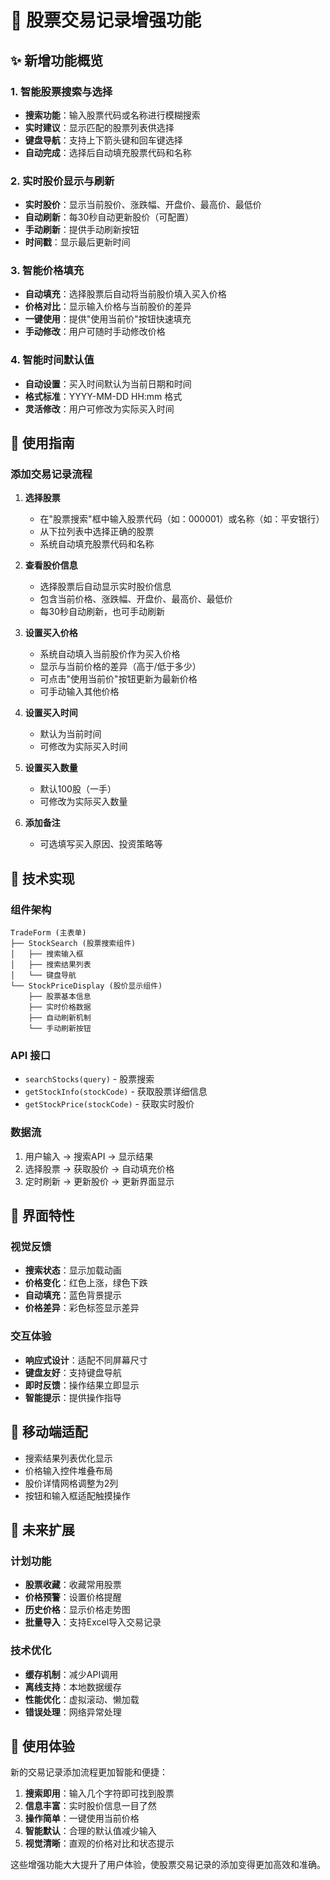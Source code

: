 # 🚀 股票交易记录增强功能

## ✨ 新增功能概览

### 1. 智能股票搜索与选择
- **搜索功能**：输入股票代码或名称进行模糊搜索
- **实时建议**：显示匹配的股票列表供选择
- **键盘导航**：支持上下箭头键和回车键选择
- **自动完成**：选择后自动填充股票代码和名称

### 2. 实时股价显示与刷新
- **实时股价**：显示当前股价、涨跌幅、开盘价、最高价、最低价
- **自动刷新**：每30秒自动更新股价（可配置）
- **手动刷新**：提供手动刷新按钮
- **时间戳**：显示最后更新时间

### 3. 智能价格填充
- **自动填充**：选择股票后自动将当前股价填入买入价格
- **价格对比**：显示输入价格与当前股价的差异
- **一键使用**：提供"使用当前价"按钮快速填充
- **手动修改**：用户可随时手动修改价格

### 4. 智能时间默认值
- **自动设置**：买入时间默认为当前日期和时间
- **格式标准**：YYYY-MM-DD HH:mm 格式
- **灵活修改**：用户可修改为实际买入时间

## 🎯 使用指南

### 添加交易记录流程

1. **选择股票**
   - 在"股票搜索"框中输入股票代码（如：000001）或名称（如：平安银行）
   - 从下拉列表中选择正确的股票
   - 系统自动填充股票代码和名称

2. **查看股价信息**
   - 选择股票后自动显示实时股价信息
   - 包含当前价格、涨跌幅、开盘价、最高价、最低价
   - 每30秒自动刷新，也可手动刷新

3. **设置买入价格**
   - 系统自动填入当前股价作为买入价格
   - 显示与当前价格的差异（高于/低于多少）
   - 可点击"使用当前价"按钮更新为最新价格
   - 可手动输入其他价格

4. **设置买入时间**
   - 默认为当前时间
   - 可修改为实际买入时间

5. **设置买入数量**
   - 默认100股（一手）
   - 可修改为实际买入数量

6. **添加备注**
   - 可选填写买入原因、投资策略等

## 🔧 技术实现

### 组件架构
```
TradeForm (主表单)
├── StockSearch (股票搜索组件)
│   ├── 搜索输入框
│   ├── 搜索结果列表
│   └── 键盘导航
└── StockPriceDisplay (股价显示组件)
    ├── 股票基本信息
    ├── 实时价格数据
    ├── 自动刷新机制
    └── 手动刷新按钮
```

### API 接口
- `searchStocks(query)` - 股票搜索
- `getStockInfo(stockCode)` - 获取股票详细信息
- `getStockPrice(stockCode)` - 获取实时股价

### 数据流
1. 用户输入 → 搜索API → 显示结果
2. 选择股票 → 获取股价 → 自动填充价格
3. 定时刷新 → 更新股价 → 更新界面显示

## 🎨 界面特性

### 视觉反馈
- **搜索状态**：显示加载动画
- **价格变化**：红色上涨，绿色下跌
- **自动填充**：蓝色背景提示
- **价格差异**：彩色标签显示差异

### 交互体验
- **响应式设计**：适配不同屏幕尺寸
- **键盘友好**：支持键盘导航
- **即时反馈**：操作结果立即显示
- **智能提示**：提供操作指导

## 📱 移动端适配

- 搜索结果列表优化显示
- 价格输入控件堆叠布局
- 股价详情网格调整为2列
- 按钮和输入框适配触摸操作

## 🔮 未来扩展

### 计划功能
- **股票收藏**：收藏常用股票
- **价格预警**：设置价格提醒
- **历史价格**：显示价格走势图
- **批量导入**：支持Excel导入交易记录

### 技术优化
- **缓存机制**：减少API调用
- **离线支持**：本地数据缓存
- **性能优化**：虚拟滚动、懒加载
- **错误处理**：网络异常处理

## 🎉 使用体验

新的交易记录添加流程更加智能和便捷：

1. **搜索即用**：输入几个字符即可找到股票
2. **信息丰富**：实时股价信息一目了然
3. **操作简单**：一键使用当前价格
4. **智能默认**：合理的默认值减少输入
5. **视觉清晰**：直观的价格对比和状态提示

这些增强功能大大提升了用户体验，使股票交易记录的添加变得更加高效和准确。
